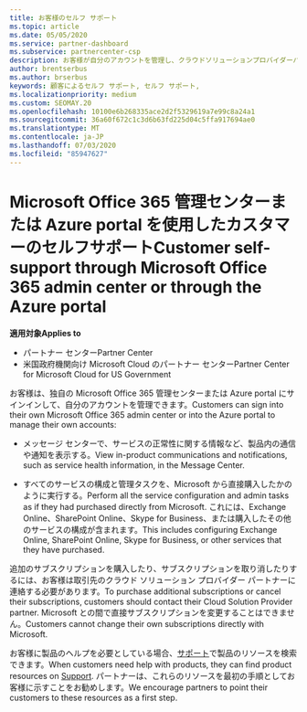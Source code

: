 ```yaml
---
title: お客様のセルフ サポート
ms.topic: article
ms.date: 05/05/2020
ms.service: partner-dashboard
ms.subservice: partnercenter-csp
description: お客様が自分のアカウントを管理し、クラウドソリューションプロバイダーパートナーに連絡する必要があるタイミングと場所について説明します。
author: brentserbus
ms.author: brserbus
keywords: 顧客によるセルフ サポート, セルフ サポート,
ms.localizationpriority: medium
ms.custom: SEOMAY.20
ms.openlocfilehash: 10100e6b268335ace2d2f5329619a7e99c8a24a1
ms.sourcegitcommit: 36a60f672c1c3d6b63fd225d04c5ffa917694ae0
ms.translationtype: MT
ms.contentlocale: ja-JP
ms.lasthandoff: 07/03/2020
ms.locfileid: "85947627"
---
```

# <a name="customer-self-support-through-microsoft-office-365-admin-center-or-through-the-azure-portal"></a><span data-ttu-id="02924-104">Microsoft Office 365 管理センターまたは Azure portal を使用したカスタマーのセルフサポート</span><span class="sxs-lookup"><span data-stu-id="02924-104">Customer self-support through Microsoft Office 365 admin center or through the Azure portal</span></span>

<span data-ttu-id="02924-105">**適用対象**</span><span class="sxs-lookup"><span data-stu-id="02924-105">**Applies to**</span></span>

-  <span data-ttu-id="02924-106">パートナー センター</span><span class="sxs-lookup"><span data-stu-id="02924-106">Partner Center</span></span>
-  <span data-ttu-id="02924-107">米国政府機関向け Microsoft Cloud のパートナー センター</span><span class="sxs-lookup"><span data-stu-id="02924-107">Partner Center for Microsoft Cloud for US Government</span></span>

<span data-ttu-id="02924-108">お客様は、独自の Microsoft Office 365 管理センターまたは Azure portal にサインインして、自分のアカウントを管理できます。</span><span class="sxs-lookup"><span data-stu-id="02924-108">Customers can sign into their own Microsoft Office 365 admin center or into the Azure portal to manage their own accounts:</span></span>

-   <span data-ttu-id="02924-109">メッセージ センターで、サービスの正常性に関する情報など、製品内の通信や通知を表示する。</span><span class="sxs-lookup"><span data-stu-id="02924-109">View in-product communications and notifications, such as service health information, in the Message Center.</span></span>

-   <span data-ttu-id="02924-110">すべてのサービスの構成と管理タスクを、Microsoft から直接購入したかのように実行する。</span><span class="sxs-lookup"><span data-stu-id="02924-110">Perform all the service configuration and admin tasks as if they had purchased directly from Microsoft.</span></span> <span data-ttu-id="02924-111">これには、Exchange Online、SharePoint Online、Skype for Business、または購入したその他のサービスの構成が含まれます。</span><span class="sxs-lookup"><span data-stu-id="02924-111">This includes configuring Exchange Online, SharePoint Online, Skype for Business, or other services that they have purchased.</span></span>

<span data-ttu-id="02924-112">追加のサブスクリプションを購入したり、サブスクリプションを取り消したりするには、お客様は取引先のクラウド ソリューション プロバイダー パートナーに連絡する必要があります。</span><span class="sxs-lookup"><span data-stu-id="02924-112">To purchase additional subscriptions or cancel their subscriptions, customers should contact their Cloud Solution Provider partner.</span></span> <span data-ttu-id="02924-113">Microsoft との間で直接サブスクリプションを変更することはできません。</span><span class="sxs-lookup"><span data-stu-id="02924-113">Customers cannot change their own subscriptions directly with Microsoft.</span></span>

<span data-ttu-id="02924-114">お客様に製品のヘルプを必要としている場合、[サポート](https://partnercenter.microsoft.com/partner/support)で製品のリソースを検索できます。</span><span class="sxs-lookup"><span data-stu-id="02924-114">When customers need help with products, they can find product resources on [Support](https://partnercenter.microsoft.com/partner/support).</span></span> <span data-ttu-id="02924-115">パートナーは、これらのリソースを最初の手順としてお客様に示すことをお勧めします。</span><span class="sxs-lookup"><span data-stu-id="02924-115">We encourage partners to point their customers to these resources as a first step.</span></span>

 

 



